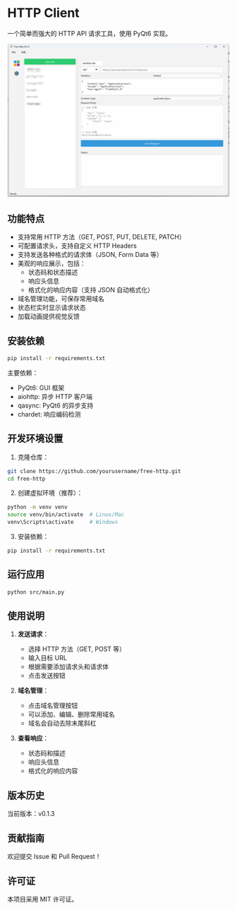 # HTTP Client

一个简单而强大的 HTTP API 请求工具，使用 PyQt6 实现。

![Screenshot](images/screenshot.png)

## 功能特点

- 支持常用 HTTP 方法（GET, POST, PUT, DELETE, PATCH）
- 可配置请求头，支持自定义 HTTP Headers
- 支持发送各种格式的请求体（JSON, Form Data 等）
- 美观的响应展示，包括：
  - 状态码和状态描述
  - 响应头信息
  - 格式化的响应内容（支持 JSON 自动格式化）
- 域名管理功能，可保存常用域名
- 状态栏实时显示请求状态
- 加载动画提供视觉反馈

## 安装依赖

```bash
pip install -r requirements.txt
```

主要依赖：
- PyQt6: GUI 框架
- aiohttp: 异步 HTTP 客户端
- qasync: PyQt6 的异步支持
- chardet: 响应编码检测

## 开发环境设置

1. 克隆仓库：
```bash
git clone https://github.com/yourusername/free-http.git
cd free-http
```

2. 创建虚拟环境（推荐）：
```bash
python -m venv venv
source venv/bin/activate  # Linux/Mac
venv\Scripts\activate     # Windows
```

3. 安装依赖：
```bash
pip install -r requirements.txt
```

## 运行应用

```bash
python src/main.py
```

## 使用说明

1. **发送请求**：
   - 选择 HTTP 方法（GET, POST 等）
   - 输入目标 URL
   - 根据需要添加请求头和请求体
   - 点击发送按钮

2. **域名管理**：
   - 点击域名管理按钮
   - 可以添加、编辑、删除常用域名
   - 域名会自动去除末尾斜杠

3. **查看响应**：
   - 状态码和描述
   - 响应头信息
   - 格式化的响应内容

## 版本历史

当前版本：v0.1.3

## 贡献指南

欢迎提交 Issue 和 Pull Request！

## 许可证

本项目采用 MIT 许可证。
